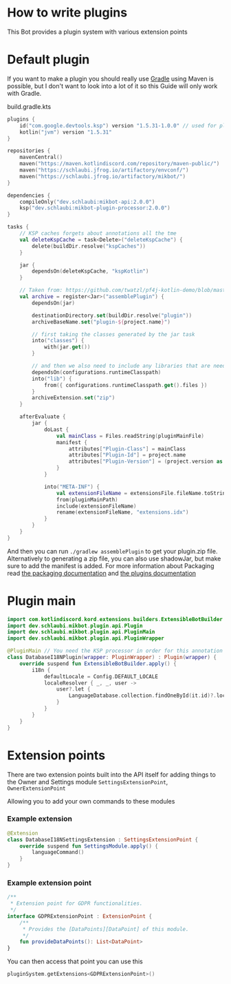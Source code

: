 # How to write plugins

This Bot provides a plugin system with various extension points

# Default plugin

If you want to make a plugin you should really use [Gradle](https://gradle.org) using Maven is possible, but I don't
want to look into a lot of it so this Guide will only work with Gradle.

build.gradle.kts
```kotlin
plugins {
    id("com.google.devtools.ksp") version "1.5.31-1.0.0" // used for plugin-processor
    kotlin("jvm") version "1.5.31"
}

repositories {
    mavenCentral()
    maven("https://maven.kotlindiscord.com/repository/maven-public/")
    maven("https://schlaubi.jfrog.io/artifactory/envconf/")
    maven("https://schlaubi.jfrog.io/artifactory/mikbot/")
}

dependencies {
    compileOnly("dev.schlaubi:mikbot-api:2.0.0")
    ksp("dev.schlaubi:mikbot-plugin-processor:2.0.0")
}

tasks {
    // KSP caches forgets about annotations all the tme
    val deleteKspCache = task<Delete>("deleteKspCache") {
        delete(buildDir.resolve("kspCaches"))
    }

    jar {
        dependsOn(deleteKspCache, "kspKotlin")
    }

    // Taken from: https://github.com/twatzl/pf4j-kotlin-demo/blob/master/plugins/build.gradle.kts#L20-L35
    val archive = register<Jar>("assemblePlugin") {
        dependsOn(jar)

        destinationDirectory.set(buildDir.resolve("plugin"))
        archiveBaseName.set("plugin-${project.name}")

        // first taking the classes generated by the jar task
        into("classes") {
            with(jar.get())
        }

        // and then we also need to include any libraries that are needed by the plugin
        dependsOn(configurations.runtimeClasspath)
        into("lib") {
            from({ configurations.runtimeClasspath.get().files })
        }
        archiveExtension.set("zip")
    }

    afterEvaluate {
        jar {
            doLast {
                val mainClass = Files.readString(pluginMainFile)
                manifest {
                    attributes["Plugin-Class"] = mainClass
                    attributes["Plugin-Id"] = project.name
                    attributes["Plugin-Version"] = (project.version as String)
                }
            }

            into("META-INF") {
                val extensionFileName = extensionsFile.fileName.toString()
                from(pluginMainPath)
                include(extensionFileName)
                rename(extensionFileName, "extensions.idx")
            }
        }
    }
}
```

And then you can run `./gradlew assemblePlugin` to get your plugin.zip file.
Alternatively to generating a zip file, you can also use shadowJar, but make sure to add the manifest is added.
For more information about Packaging read [the packaging documentation](https://pf4j.org/doc/packaging.html) and [the plugins documentation](https://pf4j.org/doc/plugins.html)

# Plugin main
```kotlin
import com.kotlindiscord.kord.extensions.builders.ExtensibleBotBuilder
import dev.schlaubi.mikbot.plugin.api.Plugin
import dev.schlaubi.mikbot.plugin.api.PluginMain
import dev.schlaubi.mikbot.plugin.api.PluginWrapper

@PluginMain // You need the KSP processor in order for this annotation to work
class DatabaseI18NPlugin(wrapper: PluginWrapper) : Plugin(wrapper) {
    override suspend fun ExtensibleBotBuilder.apply() {
        i18n {
            defaultLocale = Config.DEFAULT_LOCALE
            localeResolver { _, _, user ->
                user?.let {
                    LanguageDatabase.collection.findOneById(it.id)?.locale ?: Config.DEFAULT_LOCALE
                }
            }
        }
    }
}
```

# Extension points
There are two extension points built into the API itself for adding things to the Owner and Settings module `SettingsExtensionPoint`, `OwnerExtensionPoint`

Allowing you to add your own commands to these modules

### Example extension
```kotlin
@Extension
class DatabaseI18NSettingsExtension : SettingsExtensionPoint {
    override suspend fun SettingsModule.apply() {
        languageCommand()
    }
}
```

### Example extension point
```kotlin
/**
 * Extension point for GDPR functionalities.
 */
interface GDPRExtensionPoint : ExtensionPoint {
    /**
     * Provides the [DataPoints][DataPoint] of this module.
     */
    fun provideDataPoints(): List<DataPoint>
}
```

You can then access that point you can use this
```kotlin
pluginSystem.getExtensions<GDPRExtensionPoint>()
```
